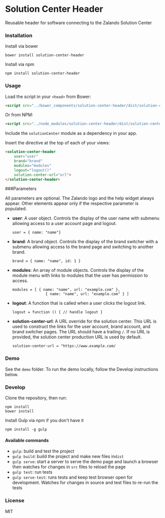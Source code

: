 # Solution Center Header
Reusable header for software connecting to the Zalando Solution Center

### Installation

Install via bower

```shell
bower install solution-center-header
```

Install via npm

```shell
npm install solution-center-header
```

### Usage

Load the script in your `<head>` from Bower:

```html
<script src="../bower_components/solution-center-header/dist/solution-center-header.js"></script>
```

Or from NPM:

```html
<script src="../node_modules/solution-center-header/dist/solution-center-header.js"></script>
```

Include the `solutionCenter` module as a dependency in your app.

Insert the directive at the top of each of your views:

```html
<solution-center-header 
	user="user"
	brand="brand"
	modules="modules" 
	logout="logout()" 
	solution-center-url="url">
</solution-center-header>
```

###Parameters

All parameters are optional. The Zalando logo and the help widget always appear. Other elements appear only if the respective parameter is populated.

 - **user**: A user object. Controls the display of the user name with submenu allowing access to a user account page and logout.
 
    `user = { name: "name"}`
 
 - **brand**: A brand object. Controls the display of the brand switcher with a submenu allowing access to the brand page and switching to another brand.
 
    ```brand = { name: "name", id: 1 }```

 - **modules**: An array of module objects. Controls the display of the module menu with links to modules that the user has permission to access.
 
     ```
     modules = [ { name: "name", url: "example.com" }, 
                    { name: "name", url: "example.com" } ]
     ```
 
 - **logout**: A function that is called when a user clicks the logout link.
 
    ```logout = function () { // handle logout }``` 
 
 - **solution-center-url**:  A URL override for the solution center. This URL is used to construct the links for the user account, brand account, and brand switcher pages. The URL should have a trailing `/`. If no URL is provided, the solution center production URL is used by default.

    ```solution-center-url = "https://www.example.com/```

### Demo

See the `demo` folder. To run the demo locally, follow the Develop instructions below.

### Develop

Clone the repository, then run:

```shell
npm install
bower install
```

Install Gulp via npm if you don't have it
```shell
npm install -g gulp
```

#### Available commands

* `gulp`: build and test the project
* `gulp build`: build the project and make new files in`dist`
* `gulp serve`: start a server to serve the demo page and launch a browser then watches for changes in `src` files to reload the page
* `gulp test`: run tests
* `gulp serve-test`: runs tests and keep test browser open for development. Watches for changes in source and test files to re-run the tests

### License
MIT
